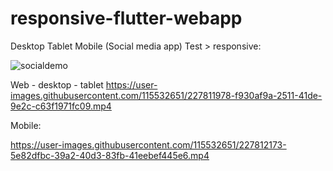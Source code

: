 # responsive-flutter-webapp
Desktop Tablet Mobile (Social media app)
Test > responsive: 

![socialdemo](https://user-images.githubusercontent.com/115532651/227812727-111c2877-6949-4270-b2d2-3cac2a43395d.png)

Web - desktop - tablet
https://user-images.githubusercontent.com/115532651/227811978-f930af9a-2511-41de-9e2c-c63f1971fc09.mp4

Mobile:

https://user-images.githubusercontent.com/115532651/227812173-5e82dfbc-39a2-40d3-83fb-41eebef445e6.mp4
